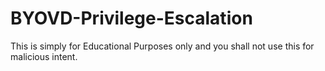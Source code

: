 # BYOVD-Privilege-Escalation
This is simply for Educational Purposes only and you shall not use this for malicious intent.
